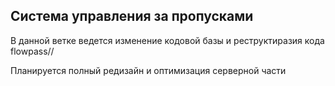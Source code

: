 ## Система управления за пропусками

В данной ветке ведется изменение кодовой базы и реструктиразия кода flowpass//

Планируется полный редизайн и оптимизация серверной части
